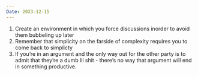 ```yaml
---
Date: 2023-12-15
---
```

1. Create an environment in which you force discussions inorder to avoid them bubbeling up later
2. Remember that simplicity on the farside of complexity requires you to come back to simplicty
3. If you’re in an argument and the only way out for the other party is to admit that they’re a dumb lil shit - there’s no way that argument will end in something productive.